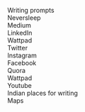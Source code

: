 Writing prompts  
Neversleep  
Medium  
LinkedIn  
Wattpad  
Twitter  
Instagram  
Facebook  
Quora  
Wattpad  
Youtube  
Indian places for writing  
Maps